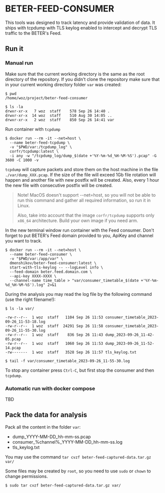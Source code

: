 # BETER-FEED-CONSUMER

This tools was designed to track latency and provide validation of data. It ships with tcpdump with TLS
keylog enabled to intercept and decrypt TLS traffic to the BETER's Feed.

## Run it

### Manual run

Make sure that the current working directory is the same as the root directory of the repository.
If you didn't clone the repository make sure that in your current working directory folder `var` was created:

```shell
$ pwd
/home/woz/project/beter-feed-consumer

$ ls -la
drwxr-xr-x   7 woz  staff    578 Sep 26 14:40 .
drwxr-xr-x  14 woz  staff    510 Aug 30 14:05 ..
drwxr-xr-x   2 woz  staff    850 Sep 26 14:41 var
```

Run container with `tcpdump`

```shell
$ docker run --rm -it --net=host \
  --name beter-feed-tcpdump \
  -v "$PWD/var:/tcpdump_log" \
  corfr/tcpdump:latest \
  -i any -w "/tcpdump_log/dump_$(date +'%Y-%m-%d_%H-%M-%S').pcap" -G 3600 -C 1000 -v
```

`tcpdump` will capture packets and store them on the host machine in the file `./var/dump_XXX.pcap`. If the
size of the file will exceed 1Gb file rotation will happen and another file with new postfix will be created.
Also, every 1 hour the new file with consecutive postfix will be created.

> Note! MacOS doesn't support --net=host, so you will not be able to run this command and gather all required
> information, so run it in Linux.
> 
> Also, take into account that the image `corfr/tcpdump` supports only `x86_64` architecture. Build your own image
> if you need arm.

In the new terminal window run container with the Feed consumer.
Don't forget to put BETER's Feed domain provided to you, ApiKey and channel you want to track.

```shell
$ docker run --rm -it --net=host \
  --name beter-feed-consumer \
  -v "$PWD/var:/app/var" \
  dmenshikov/beter-feed-consumer:latest \
  start-with-tls-keylog -- --logLevel info \
  --feed-domain beter.feed.domain.com \
  --api-key XXXX-XXXX \
  --channel-name time_table > "var/consumer_timetable_$(date +'%Y-%m-%d_%H-%M-%S').log" 2>&1
```

During the analysis you may read the log file by the following command (use the right filename!):

```shell
$ ls -la var/

-rw-r--r--  1 woz  staff   1104 Sep 26 11:53 consumer_timetable_2023-09-26_11-53-18.log
-rw-r--r--  1 woz  staff  24291 Sep 26 11:58 consumer_timetable_2023-09-26_11-55-30.log
-rw-r--r--  1 woz  staff    836 Sep 26 11:43 dump_2023-09-26_11-42-05.pcap
-rw-r--r--  1 woz  staff   1060 Sep 26 11:53 dump_2023-09-26_11-52-14.pcap
-rw-------  1 woz  staff   3528 Sep 26 11:57 tls_keylog.txt

$ tail -f var/consumer_timetable_2023-09-26_11-55-30.log

```
To stop any container press `Ctrl-C`, but first stop the consumer and then `tcpdump`.

### Automatic run with docker compose

TBD

## Pack the data for analysis

Pack all the content in the folder `var`:
- dump_YYYY-MM-DD_hh-mm-ss.pcap
- consumer_%channel%_YYYY-MM-DD_hh-mm-ss.log
- tls_keylog.txt

You may use the command `tar cvzf beter-feed-captured-data.tar.gz var/`

Some files may be created by `root`, so you need to use `sudo` or `chown` to change permissions.

```shell
$ sudo tar cvzf beter-feed-captured-data.tar.gz var/
```
